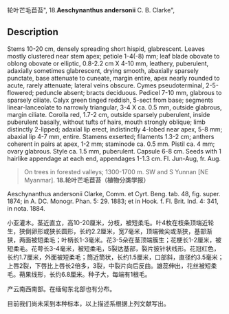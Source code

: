 轮叶芒毛苣苔",
18.**Aeschynanthus andersonii** C. B. Clarke",

## Description
Stems 10-20 cm, densely spreading short hispid, glabrescent. Leaves mostly clustered near stem apex; petiole 1-4(-8) mm; leaf blade obovate to oblong obovate or elliptic, 0.8-2.2 cm X 4-10 mm, leathery, puberulent, adaxially sometimes glabrescent, drying smooth, abaxially sparsely punctate, base attenuate to cuneate, margin entire, apex nearly rounded to acute, rarely attenuate; lateral veins obscure. Cymes pseudoterminal, 2-5-flowered; peduncle absent; bracts deciduous. Pedicel 7-10 mm, glabrous to sparsely ciliate. Calyx green tinged reddish, 5-sect from base; segments linear-lanceolate to narrowly triangular, 3-4 X ca. 0.5 mm, outside glabrous, margin ciliate. Corolla red, 1.7-2 cm, outside sparsely puberulent, inside puberulent basally, without tufts of hairs, mouth strongly oblique; limb distinctly 2-lipped; adaxial lip erect, indistinctly 4-lobed near apex, 5-8 mm; abaxial lip 4-7 mm, entire. Stamens exserted; filaments 1.3-2 cm; anthers coherent in pairs at apex, 1-2 mm; staminode ca. 0.5 mm. Pistil ca. 4 mm; ovary glabrous. Style ca. 1.5 mm, puberulent. Capsule 6-8 cm. Seeds with 1 hairlike appendage at each end, appendages 1-1.3 cm. Fl. Jun-Aug, fr. Aug.

> On trees in forested valleys; 1300-1700 m. SW and S Yunnan [NE Myanmar].
**18.轮叶芒毛苣苔（植物分类学报）**

Aeschynanthus andersonii Clarke, Comm. et Cyrt. Beng. tab. 48, fig. super. 1874; in A. DC. Monogr. Phan. 5: 29. 1883; et in Hook. f. Fl. Brit. Ind. 4: 341, in nota. 1884.

小亚灌木。茎近直立，高10-20厘米，分枝，被短柔毛。叶4枚在枝条顶端近轮生，狭倒卵形或狭长圆形，长约2.2厘米，宽7毫米，顶端微尖或渐狭，基部渐狭，两面被短柔毛；叶柄长1-3毫米。花3-5朵在茎顶端簇生；花梗长1-2厘米，被短柔毛。花萼长3-4毫米，被短柔毛，5裂达基部，裂片披针状线形。花冠红色，长约1.7厘米，外面被短柔毛；筒近筒状，长约1.5厘米，口部斜，直径约3.5毫米；上唇2裂，下唇比上唇长2倍多，3裂，中裂片向后反曲。雄蕊伸出，花丝被短柔毛。蒴果线形，长约6.8厘米。种子大，每端有1根毛。

产云南西南部。在缅甸东北部也有分布。

目前我们尚未采到本种标本，以上描述系根据上列文献写出。
